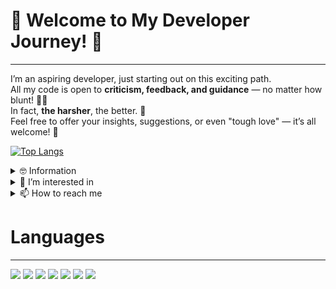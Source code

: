 # 🌱 Welcome to My Developer Journey! 🌱
---
I’m an aspiring developer, just starting out on this exciting path.  
All my code is open to **criticism, feedback, and guidance** — no matter how blunt! 🙇‍♂️  
In fact, **the harsher**, the better. 🙏  
Feel free to offer your insights, suggestions, or even "tough love" — it’s all welcome! 💪

[![Top Langs](https://github-readme-stats.vercel.app/api/top-langs/?username=yanwoo8)](https://github.com/anuraghazra/github-readme-stats)

<details>
  <summary>
  🤓 Information
</summary>
  
  - 🎓 Bachelor of Software Engineering, College of Software Convergence, Sejong University 2022.03~2026.02
</details>

<details>
<summary>
  👀 I’m interested in
</summary>
  
  - 💕 language : C/C++, C#, Python
  - ✨ field : Computer Graphics, Game Programming
  - ✍️ studying : Algorithm, Computer Graphics
</details>
<details>
<summary>
  📫 How to reach me
</summary>

  - ✉️ email : kkyanwoo@gmail.com
  - 🌱 Linkedin : https://www.linkedin.com/in/yanwoo-kim-395b80309/
  - 🎮 steam : niar / 1209408742
</details>


# Languages
---
<div align=left>
  <img src="https://img.shields.io/badge/c-A8B9CC?style=for-the-badge&logo=c&logoColor=white">
  <img src="https://img.shields.io/badge/c++-00599C?style=for-the-badge&logo=c%2B%2B&logoColor=white">
  <img src="https://img.shields.io/badge/python-3776AB?style=for-the-badge&logo=python&logoColor=white">
  <img src="https://img.shields.io/badge/mysql-4479A1?style=for-the-badge&logo=mysql&logoColor=white"> 
  <img src="https://img.shields.io/badge/mariaDB-003545?style=for-the-badge&logo=mariaDB&logoColor=white">
  <img src="https://img.shields.io/badge/github-181717?style=for-the-badge&logo=github&logoColor=white">
  <img src="https://img.shields.io/badge/git-F05032?style=for-the-badge&logo=git&logoColor=white">
